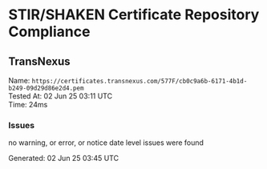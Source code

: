 # STIR/SHAKEN Certificate Repository Compliance

## TransNexus

Name: `https://certificates.transnexus.com/577F/cb0c9a6b-6171-4b1d-b249-09d29d86e2d4.pem`\
Tested At: 02 Jun 25 03:11 UTC\
Time: 24ms

### Issues

no warning, or error, or notice date level issues were found

Generated: 02 Jun 25 03:45 UTC